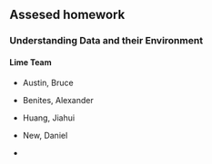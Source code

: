 ## Assesed homework
### Understanding Data and their Environment

#### Lime Team

+ Austin, Bruce
+ Benites, Alexander
+ Huang, Jiahui
+ New, Daniel

+ 
